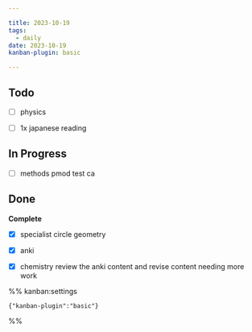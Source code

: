 ```yaml
---

title: 2023-10-19
tags:
  - daily
date: 2023-10-19
kanban-plugin: basic

---
```


## Todo

- [ ] physics
- [ ] 1x japanese reading


## In Progress

- [ ] methods pmod test ca


## Done

**Complete**
- [x] specialist circle geometry
- [x] anki
- [x] chemistry review the anki content and revise content needing more work




%% kanban:settings
```
{"kanban-plugin":"basic"}
```
%%